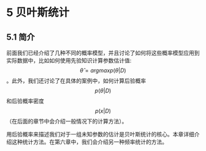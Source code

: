 # 5 贝叶斯统计 #

## 5.1 简介 ##

​	前面我们已经介绍了几种不同的概率模型，并且讨论了如何将这些概率模型应用到实际数据中，比如如何使用先验知识计算参数估计值:$$\hat{\theta}=argmax\mathit{p}(\theta|D)$$。此外，我们还讨论了在具体的案例中，如何计算后验概率$$\mathit{p}(\theta|D)$$和后验概率密度$$\mathit{p}(\mathit{x}|D)$$（在后面的章节中会介绍一般情况下的计算方法）。

​	用后验概率来描述我们对于一组未知参数的估计是贝叶斯统计的核心。本章详细介绍这种统计方法。在第六章中，我们会介绍另一种频率统计的方法。